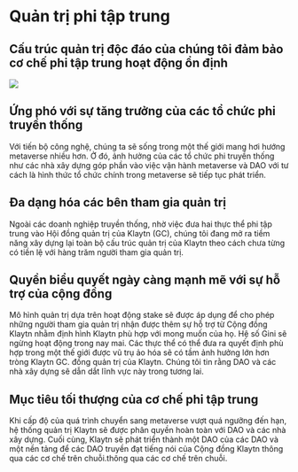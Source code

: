 # Quản trị phi tập trung

## Cấu trúc quản trị độc đáo của chúng tôi đảm bảo cơ chế phi tập trung hoạt động ổn định

![](/img/learn/governance.png)

## Ứng phó với sự tăng trưởng của các tổ chức phi truyền thống <a href="#response-to-non-traditional-entities" id="response-to-non-traditional-entities"></a>

Với tiến bộ công nghệ, chúng ta sẽ sống trong một thế giới mang hơi hướng metaverse nhiều hơn. Ở đó, ảnh hưởng của các tổ chức phi truyền thống như các nhà xây dựng góp phần vào việc vận hành metaverse và DAO với tư cách là hình thức tổ chức chính trong metaverse sẽ tiếp tục phát triển.

## Đa dạng hóa các bên tham gia quản trị <a href="#diversification-of-governance-participants" id="diversification-of-governance-participants"></a>

Ngoài các doanh nghiệp truyền thống, nhờ việc đưa hai thực thể phi tập trung vào Hội đồng quản trị của Klaytn (GC), chúng tôi đang mở ra tiềm năng xây dựng lại toàn bộ cấu trúc quản trị của Klaytn theo cách chưa từng có tiền lệ với hàng trăm người tham gia quản trị.

## Quyền biểu quyết ngày càng mạnh mẽ với sự hỗ trợ của cộng đồng <a href="#voting-power-that-scales-with-community-support" id="voting-power-that-scales-with-community-support"></a>

Mô hình quản trị dựa trên hoạt động stake sẽ được áp dụng để cho phép những người tham gia quản trị nhận được thêm sự hỗ trợ từ Cộng đồng Klaytn nhằm định hình Klaytn phù hợp với mong muốn của họ. Hệ số Gini sẽ ngừng hoạt động trong nay mai. Các thực thể có thể đưa ra quyết định phù hợp trong một thế giới được vũ trụ ảo hóa sẽ có tầm ảnh hưởng lớn hơn tròng Klaytn GC. đồng quản trị của Klaytn. Chúng tôi tin rằng DAO và các nhà xây dựng sẽ dẫn dắt lĩnh vực này trong tương lai.

## Mục tiêu tối thượng của cơ chế phi tập trung <a href="#ultimate-goal-of-decentralization" id="ultimate-goal-of-decentralization"></a>

Khi cấp độ của quá trình chuyển sang metaverse vượt quá ngưỡng đến hạn, hệ thống quản trị Klaytn sẽ được phân quyền hoàn toàn với DAO và các nhà xây dựng. Cuối cùng, Klaytn sẽ phát triển thành một DAO của các DAO và một nền tảng để các DAO truyền đạt tiếng nói của Cộng đồng Klaytn thông qua các cơ chế trên chuỗi.thông qua các cơ chế trên chuỗi.
